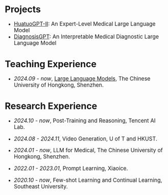 # Projects

<div class='paper-box-text' style="font-size: larger;" markdown="1">

- [HuatuoGPT-II](https://v2.huatuogpt.cn/): An Expert-Level Medical Large Language Model
- [DiagnosisGPT](https://diagnosis.huatuogpt.cn/): An Interpretable Medical Diagnostic Large Language Model


</div>

# Teaching Experience

<div class='paper-box-text' style="font-size: larger;" markdown="1">

- *2024.09 - now*, [Large Language Models](https://llm-course.github.io/), The Chinese University of Hongkong, Shenzhen.

</div>

# Research Experience 

<div class='paper-box-text' style="font-size: larger;" markdown="1">

- *2024.10 - now*, Post-Training and Reasoning, Tencent AI Lab.

- *2024.08 - 2024.11*, Video Generation, U of T and HKUST.

- *2024.01 - now*, LLM for Medical, The Chinese University of Hongkong, Shenzhen.

- *2022.01 - 2023.01*, Prompt Learning, Xiaoice.

- *2020.10 - now*, Few-shot Learning and Continual Learning, Southeast University.
</div>


